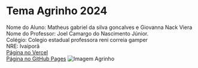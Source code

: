 # Tema Agrinho 2024
Nome do Aluno: Matheus gabriel da silva goncalves e Giovanna Nack Viera
<br>
Nome do Professor: Joel Camargo do Nascimento Júnior.
<br>
Colégio: Colegio estadual professora reni correia gamper 
<br>
NRE: Ivaiporã
<br>
[Página no Vercel](https://vercel.com/matheus-gabriels-projects/agrinho)
<br>
[Página no GitHub Pages](https://github.com/matheusgabbe/agrinho)
![Imagem Agrinho](https://www.sistemafaep.org.br/wp-content/uploads/2021/07/agrinho_500x1280-2.jpg)
